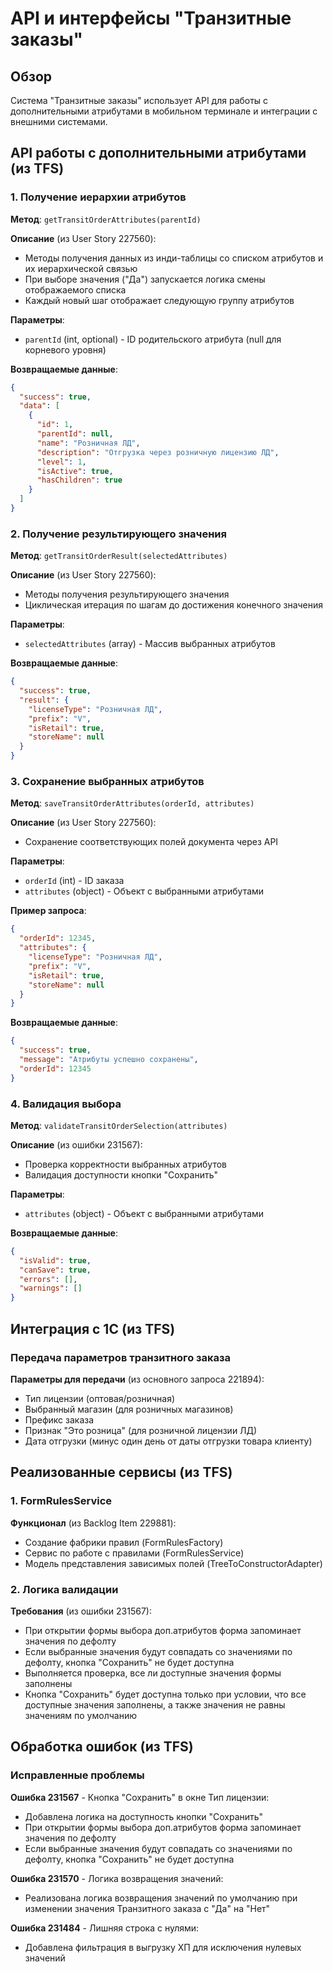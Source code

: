 # API и интерфейсы "Транзитные заказы"

## Обзор

Система "Транзитные заказы" использует API для работы с дополнительными атрибутами в мобильном терминале и интеграции с внешними системами.

## API работы с дополнительными атрибутами (из TFS)

### 1. Получение иерархии атрибутов

**Метод**: `getTransitOrderAttributes(parentId)`

**Описание** (из User Story 227560):
- Методы получения данных из инди-таблицы со списком атрибутов и их иерархической связью
- При выборе значения ("Да") запускается логика смены отображаемого списка
- Каждый новый шаг отображает следующую группу атрибутов

**Параметры**:
- `parentId` (int, optional) - ID родительского атрибута (null для корневого уровня)

**Возвращаемые данные**:
```json
{
  "success": true,
  "data": [
    {
      "id": 1,
      "parentId": null,
      "name": "Розничная ЛД",
      "description": "Отгрузка через розничную лицензию ЛД",
      "level": 1,
      "isActive": true,
      "hasChildren": true
    }
  ]
}
```

### 2. Получение результирующего значения

**Метод**: `getTransitOrderResult(selectedAttributes)`

**Описание** (из User Story 227560):
- Методы получения результирующего значения
- Циклическая итерация по шагам до достижения конечного значения

**Параметры**:
- `selectedAttributes` (array) - Массив выбранных атрибутов

**Возвращаемые данные**:
```json
{
  "success": true,
  "result": {
    "licenseType": "Розничная ЛД",
    "prefix": "V",
    "isRetail": true,
    "storeName": null
  }
}
```

### 3. Сохранение выбранных атрибутов

**Метод**: `saveTransitOrderAttributes(orderId, attributes)`

**Описание** (из User Story 227560):
- Сохранение соответствующих полей документа через API

**Параметры**:
- `orderId` (int) - ID заказа
- `attributes` (object) - Объект с выбранными атрибутами

**Пример запроса**:
```json
{
  "orderId": 12345,
  "attributes": {
    "licenseType": "Розничная ЛД",
    "prefix": "V",
    "isRetail": true,
    "storeName": null
  }
}
```

**Возвращаемые данные**:
```json
{
  "success": true,
  "message": "Атрибуты успешно сохранены",
  "orderId": 12345
}
```

### 4. Валидация выбора

**Метод**: `validateTransitOrderSelection(attributes)`

**Описание** (из ошибки 231567):
- Проверка корректности выбранных атрибутов
- Валидация доступности кнопки "Сохранить"

**Параметры**:
- `attributes` (object) - Объект с выбранными атрибутами

**Возвращаемые данные**:
```json
{
  "isValid": true,
  "canSave": true,
  "errors": [],
  "warnings": []
}
```

## Интеграция с 1С (из TFS)

### Передача параметров транзитного заказа

**Параметры для передачи** (из основного запроса 221894):
- Тип лицензии (оптовая/розничная)
- Выбранный магазин (для розничных магазинов)
- Префикс заказа
- Признак "Это розница" (для розничной лицензии ЛД)
- Дата отгрузки (минус один день от даты отгрузки товара клиенту)

## Реализованные сервисы (из TFS)

### 1. FormRulesService

**Функционал** (из Backlog Item 229881):
- Создание фабрики правил (FormRulesFactory)
- Сервис по работе с правилами (FormRulesService)
- Модель представления зависимых полей (TreeToConstructorAdapter)

### 2. Логика валидации

**Требования** (из ошибки 231567):
- При открытии формы выбора доп.атрибутов форма запоминает значения по дефолту
- Если выбранные значения будут совпадать со значениями по дефолту, кнопка "Сохранить" не будет доступна
- Выполняется проверка, все ли доступные значения формы заполнены
- Кнопка "Сохранить" будет доступна только при условии, что все доступные значения заполнены, а также значения не равны значениям по умолчанию

## Обработка ошибок (из TFS)

### Исправленные проблемы

**Ошибка 231567** - Кнопка "Сохранить" в окне Тип лицензии:
- Добавлена логика на доступность кнопки "Сохранить"
- При открытии формы выбора доп.атрибутов форма запоминает значения по дефолту
- Если выбранные значения будут совпадать со значениями по дефолту, кнопка "Сохранить" не будет доступна

**Ошибка 231570** - Логика возвращения значений:
- Реализована логика возвращения значений по умолчанию при изменении значения Транзитного заказа с "Да" на "Нет"

**Ошибка 231484** - Лишняя строка с нулями:
- Добавлена фильтрация в выгрузку ХП для исключения нулевых значений
